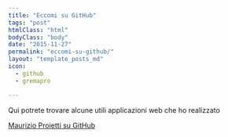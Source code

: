 ```yaml
---
title: "Eccomi su GitHub"
tags: "post"
htmlClass: "html"
bodyClass: "body"
date: "2015-11-27"
permalink: "eccomi-su-github/"
layout: "template_posts_md"
icon:
  - github
  - gremapro

---
```

<p>Qui potrete trovare alcune utili applicazioni web che ho realizzato</p>
<p><a href="https://github.com/MaoX17/">Maurizio Proietti su GitHub</a></p>
